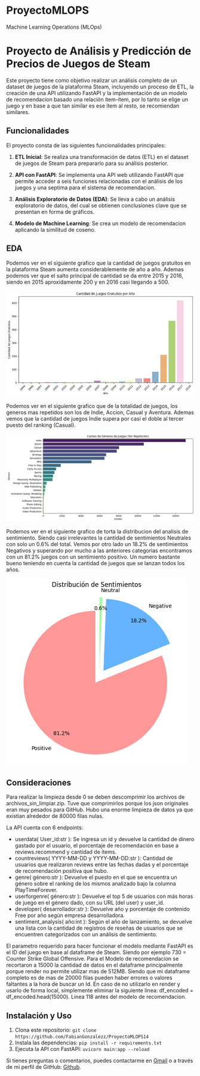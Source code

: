 # ProyectoMLOPS

Machine Learning Operations (MLOps)

# Proyecto de Análisis y Predicción de Precios de Juegos de Steam

Este proyecto tiene como objetivo realizar un análisis completo de un dataset de juegos de la plataforma Steam, incluyendo un proceso de ETL, la creación de una API utilizando FastAPI y la implementación de un modelo de recomendacion basado una relación ítem-ítem, por lo tanto se elige un juego y en base a que tan similar es ese ítem al resto, se recomiendan similares.

## Funcionalidades

El proyecto consta de las siguientes funcionalidades principales:

1. **ETL Inicial**: Se realiza una transformación de datos (ETL) en el dataset de juegos de Steam para prepararlo para su análisis posterior.

2. **API con FastAPI**: Se implementa una API web utilizando FastAPI que permite acceder a seis funciones relacionadas con el análisis de los juegos y una septima para el sistema de recomendacion.

3. **Análisis Exploratorio de Datos (EDA)**: Se lleva a cabo un análisis exploratorio de datos, del cual se obtienen conclusiones clave que se presentan en forma de gráficos.

4. **Modelo de Machine Learning**: Se crea un modelo de recomendacion aplicando la similitud de coseno.

## EDA

Podemos ver en el siguiente grafico que la cantidad de juegos gratuitos en la plataforma Steam aumenta considerablemente de año a año. Ademas podemos ver que el salto principal de cantidad se da entre 2015 y 2016, siendo en 2015 aproxidamente 200 y en 2016 casi llegando a 500.

![Analisis del precio promedio en relacion con el anio de salida](src/images/juegos_gratis.png)

Podemos ver en el siguiente grafico que de la totalidad de juegos, los generos mas repetidos son los de Indie, Accion, Casual y Aventura. Ademas vemos que la cantidad de juegos Indie supera por casi el doble al tercer puesto del ranking (Casual).

![Analisis del precio proomedio en relacion con el sentimiento registrado](src/images/ranking_generos.png)

Podemos ver en el siguiente grafico de torta la distribucion del analisis de sentimiento. Siendo casi irrelevantes la cantidad de sentimientos Neutrales con solo un 0.6% del total. Vemos por otro lado un 18.2% de sentimientos Negativos y superando por mucho a las anteriores categorias encontramos con un 81.2% juegos con un sentimiento positivo. Un numero bastante bueno teniendo en cuenta la cantidad de juegos que se lanzan todos los años.

![Analisis del precio proomedio en relacion con el sentimiento registrado](src/images/sentimientos.png)

## Consideraciones

Para realizar la limpieza desde 0 se deben descomprimir los archivos de archivos_sin_limpiar.zip. Tuve que comprimirlos porque los json originales eran muy pesados para GitHub.
Hubo una enorme limpieza de datos ya que existian alrededor de 80000 filas nulas.

La API cuenta con 6 endpoints:

* userdata( User_id:str ): Se ingresa un id y devuelve la cantidad de dinero gastado por el usuario, el porcentaje de recomendación en base a reviews.recommend y cantidad de items.
* countreviews( YYYY-MM-DD y YYYY-MM-DD:str ): Cantidad de usuarios que realizaron reviews entre las fechas dadas y el porcentaje de recomendación positiva que hubo.
* genre( género:str ): Devuelve el puesto en el que se encuentra un género sobre el ranking de los mismos analizado bajo la columna PlayTimeForever.
* userforgenre( género:str ): Devuelve el top 5 de usuarios con más horas de juego en el género dado, con su URL (del user) y user_id.
* developer( desarrollador:str ): Devuelve año y porcentaje de contenido Free por año según empresa desarrolladora.
* sentiment_analysis( año:int ):  Según el año de lanzamiento, se devuelve una lista con la cantidad de registros de reseñas de usuarios que se encuentren categorizados con un análisis de sentimiento.

El parametro requerido para hacer funcionar el modelo mediante FastAPI es el ID del juego en base al dataframe de Steam. Siendo por ejemplo 730 = Counter Strike Global Offensive.
Para el Modelo de recomendacion se recortaron a 15000 la cantidad de datos en el dataframe principalmente porque render no permite utilizar mas de 512MB. Siendo que mi dataframe completo es de mas de 20000 filas pueden haber errores o valores faltantes a la hora de buscar un Id.
En caso de no utilizarlo en render y usarlo de forma local, simplemente eliminar la siguiente linea: df_encoded = df_encoded.head(15000). Linea 118 antes del modelo de recomendacion.

## Instalación y Uso

1. Clona este repositorio: `git clone https://github.com/FabianGonzalezz/ProyectoMLOPS14`
2. Instala las dependencias: `pip install -r requirements.txt`
3. Ejecuta la API con FastAPI: `uvicorn main:app --reload`

Si tienes preguntas o comentarios, puedes contactarme en [Gmail](mailto:fabiann.m.gonzalez@gmail.com) o a través de mi perfil de GitHub: [Github](https://github.com/FabianGonzalezz/).
